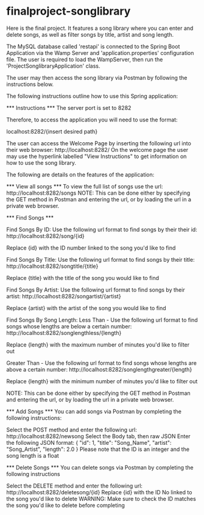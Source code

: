 # finalproject-songlibrary
Here is the final project. It features a song library where you can enter and delete songs, as well as filter songs by title, artist and song length.

The MySQL database called 'restapi' is connected to the Spring Boot Application via the Wamp Server and 'application.properties' configuration file.
The user is required to load the WampServer, then run the 'ProjectSonglibraryApplication' class.

The user may then access the song library via Postman by following the instructions below.

The following instructions outline how to use this Spring application:

*** Instructions ***
The server port is set to 8282

Therefore, to access the application you will need to use the format:

localhost:8282/{insert desired path}

The user can access the Welcome Page by inserting the following url into their web browser: http://localhost:8282/
On the welcome page the user may use the hyperlink labelled "View Instructions" to get information on how to use the song library.

The following are details on the features of the application:

*** View all songs ***
To view the full list of songs use the url: http://localhost:8282/songs
NOTE: This can be done either by specifying the GET method in Postman and entering the url, or by loading the url in a private web browser.


*** Find Songs ***

Find Songs By ID:
Use the following url format to find songs by their their id: http://localhost:8282/song/{id}

Replace {id} with the ID number linked to the song you'd like to find

Find Songs By Title:
Use the following url format to find songs by their title: http://localhost:8282/songtitle/{title}

Replace {title} with the title of the song you would like to find

Find Songs By Artist:
Use the following url format to find songs by their artist: http://localhost:8282/songartist/{artist}

Replace {artist} with the artist of the song you would like to find

Find Songs By Song Length:
Less Than -
Use the following url format to find songs whose lengths are below a certain number: http://localhost:8282/songlengthless/{length}

Replace {length} with the maximum number of minutes you'd like to filter out

Greater Than -
Use the following url format to find songs whose lengths are above a certain number: http://localhost:8282/songlengthgreater/{length}

Replace {length} with the minimum number of minutes you'd like to filter out

NOTE: This can be done either by specifying the GET method in Postman and entering the url, or by loading the url in a private web browser.


*** Add Songs ***
You can add songs via Postman by completing the following instructions:

Select the POST method and enter the following url: http://localhost:8282/newsong
Select the Body tab, then raw JSON
Enter the following JSON format: { "id": 1, "title": "Song_Name", "artist": "Song_Artist", "length": 2.0 }
Please note that the ID is an integer and the song length is a float

*** Delete Songs ***
You can delete songs via Postman by completing the following instructions

Select the DELETE method and enter the following url: http://localhost:8282/deletesong/{id}
Replace {id} with the ID No linked to the song you'd like to delete
WARNING: Make sure to check the ID matches the song you'd like to delete before completing 

